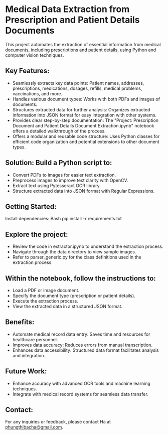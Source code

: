 # Medical Data Extraction from Prescription and Patient Details Documents

This project automates the extraction of essential information from medical documents, including prescriptions and patient details, using Python and computer vision techniques.

## Key Features:
- Seamlessly extracts key data points: Patient names, addresses, prescriptions, medications, dosages, refills, medical problems, vaccinations, and more.
- Handles various document types: Works with both PDFs and images of documents.
- Structures extracted data for further analysis: Organizes extracted information into JSON format for easy integration with other systems.
- Provides clear step-by-step documentation: The "Project: Prescription Document and Patient Details Document Extraction.ipynb" notebook offers a detailed walkthrough of the process.
- Offers a modular and reusable code structure: Uses Python classes for efficient code organization and potential extensions to other document types.

## Solution: Build a Python script to:
- Convert PDFs to images for easier text extraction.
- Preprocess images to improve text clarity with OpenCV.
- Extract text using Pytesseract OCR library.
- Structure extracted data into JSON format with Regular Expressions.

## Getting Started:
Install dependencies:
Bash
pip install -r requirements.txt

## Explore the project:
- Review the code in extractor.ipynb to understand the extraction process.
- Navigate through the data directory to view sample images.
- Refer to parser_generic.py for the class definitions used in the extraction process.
  
## Within the notebook, follow the instructions to:
- Load a PDF or image document.
- Specify the document type (prescription or patient details).
- Execute the extraction process.
- View the extracted data in a structured JSON format.
  
## Benefits:
- Automate medical record data entry: Saves time and resources for healthcare personnel.
- Improves data accuracy: Reduces errors from manual transcription.
- Enhances data accessibility: Structured data format facilitates analysis and integration.
  
## Future Work:
- Enhance accuracy with advanced OCR tools and machine learning techniques.
- Integrate with medical record systems for seamless data transfer.
  
## Contact:
For any inquiries or feedback, please contact Ha at phungthibacha@gmail.com.

